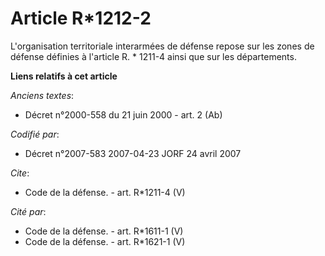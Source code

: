 # Article R*1212-2

L'organisation territoriale interarmées de défense repose sur les zones de défense définies à l'article R. * 1211-4 ainsi que
sur les départements.

**Liens relatifs à cet article**

_Anciens textes_:

  - Décret n°2000-558 du 21 juin 2000 - art. 2 (Ab)

_Codifié par_:

  - Décret n°2007-583 2007-04-23 JORF 24 avril 2007

_Cite_:

  - Code de la défense. - art. R*1211-4 (V)

_Cité par_:

  - Code de la défense. - art. R*1611-1 (V)
  - Code de la défense. - art. R*1621-1 (V)
